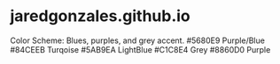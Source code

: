 # jaredgonzales.github.io
Color Scheme:
Blues, purples, and grey accent.
#5680E9 Purple/Blue
#84CEEB Turqoise
#5AB9EA LightBlue
#C1C8E4 Grey
#8860D0 Purple
